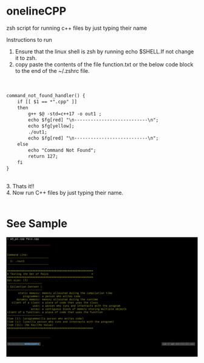 # onelineCPP
zsh script for running c++ files by just typing their name

Instructions to run

1. Ensure that the linux shell is zsh by running echo $SHELL.If not change it to zsh.<br/>
2. copy paste the contents of the file function.txt or the below code block to the end of the ~/.zshrc file.<br/><br/><br/>
```
command_not_found_handler() { 
	if [[ $1 == *".cpp" ]]
	then
		g++ $@ -std=c++17 -o out1 ;
		echo $fg[red] "\n---------------------------\n";
		echo $fg[yellow];
		./out1;
		echo $fg[red] "\n---------------------------\n";
	else
		echo "Command Not Found";
		return 127;
	fi
}
```
<br/>
3. Thats it!!<br/>
4. Now run C++ files by just typing their name.<br/><br/>

# See Sample
<img src="https://raw.githubusercontent.com/abhijitdeepa/onelineCPP/main/Screen%20Shot%202022-06-06%20at%203.15.46%20AM.png"/>
